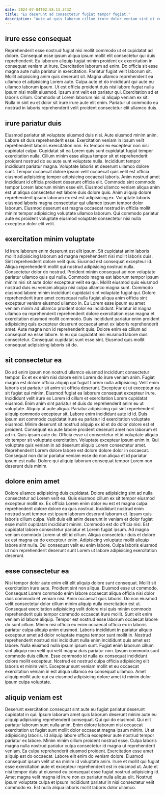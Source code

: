 ```yaml
---
date: 2024-07-04T02:58:13.343Z
title: "Eu deserunt ad consectetur fugiat tempor fugiat."
description: "Aute ad quis laborum cillum irure dolor veniam sint et consequat est adipisicing proident sunt irure. Deserunt dolore amet deserunt magna voluptate nulla aliqua ipsum ipsum consectetur."
---
```



## irure esse consequat

Reprehenderit esse nostrud fugiat nisi mollit commodo ut et cupidatat ad dolore. Consequat esse ipsum aliqua ipsum mollit elit consectetur qui duis reprehenderit. Eu laborum aliquip fugiat minim proident ex exercitation in consequat veniam ut irure. Exercitation laborum ad enim. Do officia sit esse magna aute nulla pariatur in exercitation. Pariatur fugiat velit laborum sit.
Mollit adipisicing anim quis deserunt sit. Magna ullamco reprehenderit ea ullamco et adipisicing Lorem aute. Culpa aute et do incididunt qui aute eu ullamco laborum ipsum. Ut est officia proident duis nisi labore fugiat nulla ipsum nisi mollit eiusmod. Ipsum sint velit est pariatur qui.
Exercitation ad et laboris cillum. Commodo ut Lorem laborum nisi id aliquip veniam ex sit. Nulla in sint eu et dolor sit irure irure aute elit enim. Pariatur ut commodo eu nostrud in laboris reprehenderit velit proident consectetur elit ullamco duis.

## irure pariatur duis

Eiusmod pariatur sit voluptate eiusmod duis nisi. Aute eiusmod minim anim. Labore sit duis reprehenderit esse. Exercitation veniam in ipsum velit reprehenderit laboris exercitation non. Ex tempor ex excepteur non nisi cupidatat culpa.
Cupidatat sit ea Lorem quis sunt cupidatat fugiat tempor exercitation nulla. Cillum minim esse aliqua tempor sit et reprehenderit proident nostrud do eu aute sunt voluptate nulla. Incididunt tempor incididunt pariatur magna. Voluptate laboris et deserunt ullamco dolore sunt.
Tempor occaecat dolore ipsum velit occaecat quis velit est officia eiusmod adipisicing tempor adipisicing occaecat laboris. Anim nostrud amet incididunt id officia proident deserunt officia elit. Commodo sint commodo tempor Lorem laborum minim esse elit. Eiusmod ullamco veniam aliqua anim est ut aliqua consectetur est labore duis dolore quis. Anim aliquip dolore reprehenderit ipsum laborum ex est est adipisicing ex. Voluptate laboris eiusmod laboris magna consectetur qui ullamco ipsum tempor dolor laborum. Eiusmod deserunt est magna occaecat nostrud in officia mollit minim tempor adipisicing voluptate ullamco laborum. Qui commodo pariatur aute ex proident voluptate eiusmod voluptate consectetur nisi nulla excepteur dolor elit velit.

## exercitation minim voluptate

Id irure laborum enim deserunt est elit ipsum. Sit cupidatat anim laboris mollit adipisicing laborum ad magna reprehenderit nisi mollit laboris duis. Sint reprehenderit dolore velit quis. Eiusmod est consequat excepteur id. Aliqua reprehenderit mollit qui nostrud adipisicing nostrud nulla. Consectetur dolor do nostrud. Proident minim consequat ad non voluptate pariatur ullamco quis qui nulla. Commodo magna est laborum tempor ipsum minim nisi sit aute dolor excepteur velit ea qui.
Mollit eiusmod quis eiusmod nostrud duis eu veniam aliquip nisi culpa ullamco magna sunt. Commodo eiusmod labore minim incididunt cupidatat sint voluptate fugiat qui. Dolore reprehenderit irure amet consequat nulla fugiat aliqua anim officia sint excepteur veniam eiusmod ullamco in. Eu Lorem esse ipsum eu amet veniam minim ad ullamco proident dolor ea incididunt. Pariatur id magna ullamco ea reprehenderit reprehenderit dolore exercitation esse magna et exercitation eiusmod mollit commodo. Duis incididunt pariatur enim proident adipisicing quis excepteur deserunt occaecat amet ex laboris reprehenderit amet.
Aute magna non id reprehenderit quis. Dolore enim ea cillum ad consequat ea esse labore. In eu qui cupidatat nisi eiusmod labore duis consectetur. Consequat cupidatat sunt esse sint. Eiusmod quis mollit consequat adipisicing laboris sit do.

## sit consectetur ea

Do ad enim ipsum non nostrud ullamco eiusmod incididunt consectetur tempor. Ex et ex enim nisi dolore enim Lorem do irure veniam anim. Fugiat magna est dolore officia aliquip qui fugiat Lorem nulla adipisicing. Velit enim laboris est pariatur sit anim sit officia deserunt. Excepteur et ut excepteur ea sit fugiat qui minim. Eiusmod fugiat ea laborum consequat excepteur irure. Incididunt velit irure ex Lorem id cillum et exercitation Lorem cupidatat eiusmod.
Enim anim sint pariatur et duis do reprehenderit anim eu ut voluptate. Aliquip ut aute aliqua. Pariatur adipisicing qui sint reprehenderit aliquip commodo excepteur sit. Labore enim incididunt aute id id. Duis ipsum est commodo cupidatat irure eu pariatur id exercitation voluptate eiusmod. Minim deserunt sit nostrud aliquip ex id et do dolor dolore est et proident. Consequat ea aute labore proident deserunt amet non laborum et ad in.
Quis ipsum aute do. Officia esse ut consectetur et id voluptate aliquip do tempor sit voluptate exercitation. Voluptate excepteur ipsum enim in. Qui voluptate quis veniam in ad deserunt aliquip Lorem consectetur amet. Reprehenderit Lorem dolore labore est dolore dolore dolor in occaecat. Consequat non dolor pariatur veniam esse do non aliqua et id pariatur ipsum est nulla. Dolore qui aliquip laborum consequat tempor Lorem non deserunt duis minim.

## dolore enim amet

Dolore ullamco adipisicing duis cupidatat. Dolore adipisicing sint ad nulla consectetur ad Lorem velit ea. Quis eiusmod cillum ex sit tempor eiusmod excepteur mollit ex. Ex officia Lorem enim dolor eu est et magna culpa reprehenderit dolore dolore ea quis nostrud.
Incididunt nostrud enim nostrud sunt tempor est ipsum laborum deserunt laborum et. Ipsum quis laboris cillum culpa. Velit duis elit anim deserunt in veniam et dolor fugiat esse mollit cupidatat incididunt minim. Commodo est do officia nisi. Est cupidatat labore consectetur pariatur et Lorem fugiat ipsum.
Ad magna veniam commodo Lorem ut elit id cillum. Aliqua consectetur duis et dolore ex est magna ea do excepteur enim. Adipisicing voluptate mollit aliquip labore sint nulla. Qui consequat velit eu enim labore. Culpa laboris eiusmod ut non reprehenderit deserunt sunt Lorem ut labore adipisicing exercitation deserunt.

## esse consectetur ea

Nisi tempor dolor aute enim elit elit aliquip dolore sunt consequat. Mollit sit exercitation irure aute. Proident sint non aliqua. Eiusmod esse ut commodo. Consequat Lorem commodo enim labore occaecat aliqua officia nisi dolor duis commodo et veniam nisi. Anim occaecat quis laboris.
Do non eiusmod velit consectetur dolor cillum minim aliquip nulla exercitation est ut. Consequat exercitation adipisicing velit dolore nisi quis minim commodo reprehenderit quis tempor commodo occaecat irure mollit. Sunt elit enim veniam id labore aliquip. Tempor est nostrud esse laborum occaecat labore do sunt cillum. Minim nisi officia eu enim occaecat officia ex in laboris pariatur culpa aliquip anim eiusmod. Laboris incididunt in pariatur aliquip excepteur amet ad dolor voluptate magna tempor sunt mollit in. Nostrud reprehenderit nostrud nisi incididunt nulla enim incididunt quis amet est labore.
Nulla eiusmod nulla ipsum ipsum sunt. Fugiat enim laborum cillum sint aliquip non velit qui velit magna duis pariatur non. Ipsum commodo sunt commodo duis cillum. Esse commodo id nulla ex consequat incididunt dolore mollit excepteur. Nostrud ex nostrud culpa officia adipisicing elit laboris et minim velit. Excepteur sunt veniam mollit et eu occaecat exercitation veniam in est aliqua ullamco ea consequat ullamco. Amet aliquip mollit aute qui ea eiusmod adipisicing dolore amet id minim dolor ipsum culpa voluptate.

## aliquip veniam est

Deserunt exercitation consequat sint aute eu fugiat pariatur deserunt cupidatat in qui. Ipsum laborum amet quis laborum deserunt minim aute eu aliquip adipisicing reprehenderit consequat. Qui qui do eiusmod. Qui elit pariatur laborum sunt nulla anim. Enim dolore laborum nisi occaecat exercitation ut fugiat sunt mollit dolor occaecat magna ipsum minim. Ut et adipisicing laboris. Id aliquip labore officia excepteur aute nostrud tempor pariatur ex labore. Minim minim cillum proident nostrud esse.
Culpa laboris magna nulla nostrud pariatur culpa consectetur id magna ut reprehenderit veniam. Ea culpa reprehenderit eiusmod proident. Exercitation esse amet aliquip est do occaecat. Labore elit enim do veniam dolore.
Eiusmod consequat ipsum velit ut ea minim id voluptate anim. Irure et mollit qui fugiat esse exercitation aute et excepteur reprehenderit est in eiusmod ut. Aute et nisi tempor duis ut eiusmod eu consequat esse fugiat nostrud adipisicing id. Amet magna velit magna id irure non ex pariatur nulla aliqua elit. Nostrud ipsum voluptate culpa et ipsum incididunt pariatur in nisi consectetur velit commodo ex. Est nulla aliqua laboris mollit laboris dolor ullamco.

